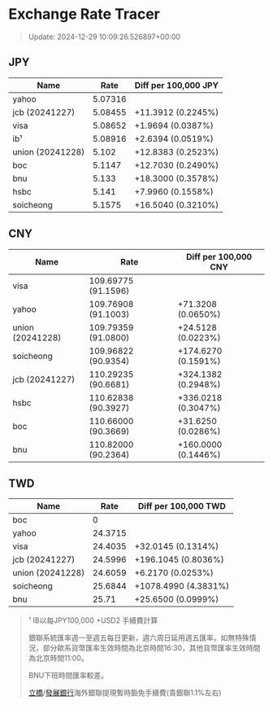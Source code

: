 # Exchange Rate Tracer

> Update: 2024-12-29 10:09:26.526897+00:00

## JPY

| Name             |    Rate | Diff per 100,000 JPY   |
|------------------|---------|------------------------|
| yahoo            | 5.07316 |                        |
| jcb (20241227)   | 5.08455 | +11.3912 (0.2245%)     |
| visa             | 5.08652 | +1.9694 (0.0387%)      |
| ib¹              | 5.08916 | +2.6394 (0.0519%)      |
| union (20241228) | 5.102   | +12.8383 (0.2523%)     |
| boc              | 5.1147  | +12.7030 (0.2490%)     |
| bnu              | 5.133   | +18.3000 (0.3578%)     |
| hsbc             | 5.141   | +7.9960 (0.1558%)      |
| soicheong        | 5.1575  | +16.5040 (0.3210%)     |

## CNY

| Name             | Rate                | Diff per 100,000 CNY   |
|------------------|---------------------|------------------------|
| visa             | 109.69775	(91.1596) |                        |
| yahoo            | 109.76908	(91.1003) | +71.3208 (0.0650%)     |
| union (20241228) | 109.79359	(91.0800) | +24.5128 (0.0223%)     |
| soicheong        | 109.96822	(90.9354) | +174.6270 (0.1591%)    |
| jcb (20241227)   | 110.29235	(90.6681) | +324.1382 (0.2948%)    |
| hsbc             | 110.62838	(90.3927) | +336.0218 (0.3047%)    |
| boc              | 110.66000	(90.3669) | +31.6250 (0.0286%)     |
| bnu              | 110.82000	(90.2364) | +160.0000 (0.1446%)    |

## TWD

| Name             |    Rate | Diff per 100,000 TWD   |
|------------------|---------|------------------------|
| boc              |  0      |                        |
| yahoo            | 24.3715 |                        |
| visa             | 24.4035 | +32.0145 (0.1314%)     |
| jcb (20241227)   | 24.5996 | +196.1045 (0.8036%)    |
| union (20241228) | 24.6059 | +6.2170 (0.0253%)      |
| soicheong        | 25.6844 | +1078.4990 (4.3831%)   |
| bnu              | 25.71   | +25.6500 (0.0999%)     |


> ¹ IB以每JPY100,000 +USD2 手續費計算
>
> 銀聯系統匯率週一至週五每日更新，週六周日延用週五匯率。如無特殊情況，部分歐系貨幣匯率生效時間為北京時間16:30，其他貨幣匯率生效時間為北京時間11:00。
>
> BNU下班時間匯率較差。
>
> [立橋](https://www.wlbank.com.mo/uploads/ueditor/file/20181211/1544536513900230.pdf)/[發展銀行](https://www.mdb.com.mo/Service_Charges_20230728.pdf)海外銀聯提現暫時豁免手續費(貴銀聯1.1%左右)

